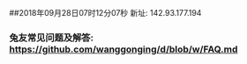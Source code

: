 ##2018年09月28日07时12分07秒 新址: 142.93.177.194
### 兔友常见问题及解答: https://github.com/wanggonging/d/blob/w/FAQ.md
